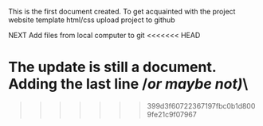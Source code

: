 This is the first document created. To get acquainted with the project
website template html/css upload project to github

NEXT
Add files from local computer to git
<<<<<<< HEAD

The update is still a document. Adding the last line /*or maybe not)*\
=======
>>>>>>> 399d3f60722367197fbc0b1d8009fe21c9f07967
